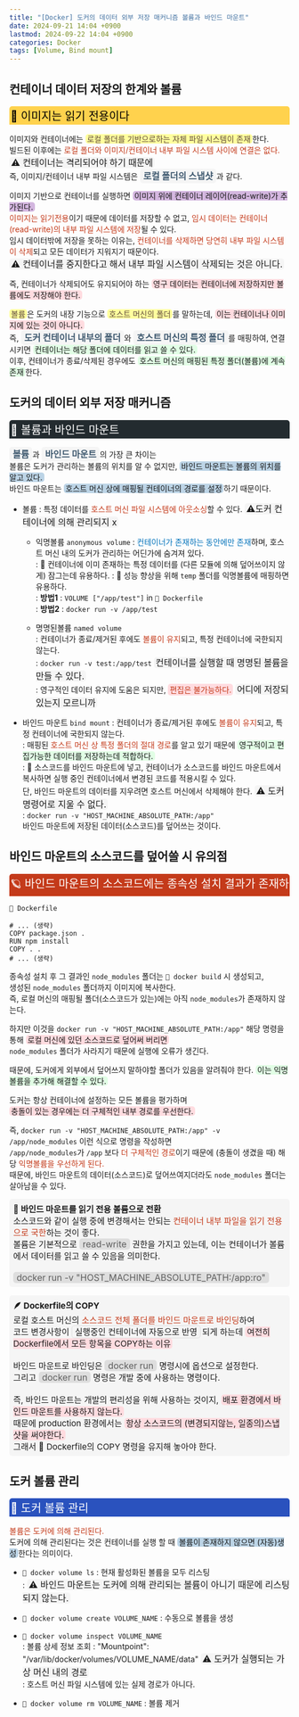 ```yaml
---
title: "[Docker] 도커의 데이터 외부 저장 매커니즘 볼륨과 바인드 마운트"
date: 2024-09-21 14:04 +0900
lastmod: 2024-09-22 14:04 +0900
categories: Docker
tags: [Volume, Bind mount]
---
```


## 컨테이너 데이터 저장의 한계와 볼륨

<div style="margin-bottom: 15px;font-size:20px;background-color:#FFD24D;color:black;font-weight:normal;border-top-left-radius:5px;border-top-right-radius:5px;padding:2px;overflow-x:auto;white-space:nowrap;">
    🐀 이미지는 읽기 전용이다
</div>

이미지와 컨테이너에는 <span style="padding:0 3px;border-radius:5px;background-color:#ffff9e;color:#624a3d;">로컬 폴더를 기반으로하는 자체 파일 시스템이 존재</span>한다.  
빌드된 이후에는 <span style='color:rgb(196,58,26);'>로컬 폴더와 이미지/컨테이너 내부 파일 시스템 사이에 연결은 없다.  
</span> <span style="padding:0 3px;font-size:16px;border-radius:5px;background-color:rgba(0,0,0,0.03);">⚠️ 컨테이너는 격리되어야 하기 때문에</span>  
즉, 이미지/컨테이너 내부 파일 시스템은 <span style="padding:3px 6px;font-size:16px;border-radius:5px;background-color:rgba(0,0,0,0.03);color:#3f596f;font-weight:bold;">로컬 폴더의 스냅샷</span>과 같다.

이미지 기반으로 컨테이너를 실행하면 <span style="padding:0 3px;border-radius:5px;background-color:rgba(193,151,210,0.7);">이미지 위에 컨테이너 레이어(read-write)가 추가된다.</span>  
<span style='color:rgb(196,58,26);'>이미지는 읽기전용</span>이기 때문에 데이터를 저장할 수 없고, <span style='color:rgb(196,58,26);'>임시 데이터는 컨테이너(read-write)의 내부 파일 시스템에 저장</span>될 수 있다.  
임시 데이터밖에 저장을 못하는 이유는, <span style='color:rgb(196,58,26);'>컨테이너를 삭제하면 당연히 내부 파일 시스템이 삭제</span>되고 모든 데이터가 지워지기 때문이다.  
<span style="padding:0 3px;font-size:16px;border-radius:5px;background-color:rgba(0,0,0,0.03);">⚠️ 컨테이너를 중지한다고 해서 내부 파일 시스템이 삭제되는 것은 아니다.</span>

즉, 컨테이너가 삭제되어도 유지되어야 하는 <span style="margin-bottom:15px;padding:0 3px;border-radius:5px;background-color:#ffdce0;">영구 데이터는 컨테이너에 저장하지만 볼륨에도 저장해야 한다.</span>

<span style="padding:0 3px;border-radius:5px;background-color:#ffff9e;color:#624a3d;">볼륨</span>은 도커의 내장 기능으로 <span style="padding:0 3px;border-radius:5px;background-color:#ffff9e;color:#624a3d;">호스트 머신의 폴더</span>를 말하는데, <span style="margin-bottom:15px;padding:0 3px;border-radius:5px;background-color:#ffdce0;">이는 컨테이너나 이미지에 있는 것이 아니다.</span>  
즉, <span style="padding:3px 6px;font-size:16px;border-radius:5px;background-color:rgba(0,0,0,0.03);color:#3f596f;font-weight:bold;">도커 컨테이너 내부의 폴더</span>와 <span style="padding:3px 6px;font-size:16px;border-radius:5px;background-color:rgba(0,0,0,0.03);color:#3f596f;font-weight:bold;">호스트 머신의 특정 폴더</span>를 매핑하여, 연결시키면 <span style="padding:0 3px;border-radius:5px;background-color:#E1FEE5;">컨테이너는 해당 폴더에 데이터를 읽고 쓸 수 있다.</span>  
이후, 컨테이너가 종료/삭제된 경우에도 <span style="padding:0 3px;border-radius:5px;background-color:#E1FEE5;">호스트 머신의 매핑된 특정 폴더(볼륨)에 계속 존재</span>한다.

## 도커의 데이터 외부 저장 매커니즘

<div style="margin-bottom:15px;font-size:20px;background-color:rgb(35,43,47);color:white;font-weight:normal;border-top-left-radius:5px;border-top-right-radius:5px;padding:2px;overflow-x:auto;white-space:nowrap;">
    🐁 볼륨과 바인드 마운트
</div>

<span style="padding:3px 6px;font-size:16px;border-radius:5px;background-color:rgba(0,0,0,0.03);color:#3f596f;font-weight:bold;">볼륨</span>과 <span style="padding:3px 6px;font-size:16px;border-radius:5px;background-color:rgba(0,0,0,0.03);color:#3f596f;font-weight:bold;">바인드 마운트</span>의 가장 큰 차이는  
볼륨은 도커가 관리하는 볼륨의 위치를 알 수 없지만, <span style="padding:0 3px;border-radius:5px;background-color:#BCD4E6;">바인드 마운트는 볼륨의 위치를 알고 있다.</span>  
바인드 마운트는 <span style="padding:0 3px;border-radius:5px;background-color:#BCD4E6;">호스트 머신 상에 매핑될 컨테이너의 경로를 설정</span>하기 때문이다.

- 볼륨
  : 특정 데이터를 <span style='color:rgb(196,58,26);'>호스트 머신 파일 시스템에 아웃소싱</span>할 수 있다. <span style="padding:0 3px;font-size:16px;border-radius:5px;background-color:rgba(0,0,0,0.03);">⚠️도커 컨테이너에 의해 관리되지 x</span>

  - 익명볼륨 `anonymous volume`
    : <span style='color:#0072BB;'>컨테이너가 존재하는 동안에만 존재</span>하며, 호스트 머신 내의 도커가 관리하는 어딘가에 숨겨져 있다.  
    : 🎯 컨테이너에 이미 존재하는 특정 데이터를 (다른 모듈에 의해 덮어쓰이지 않게) 잠그는데 유용하다.
    : 🎯 성능 향상을 위해 `temp` 폴더를 익명볼륨에 매핑하면 유용하다.  
    : **방법1** : `VOLUME ["/app/test"]` in `🐋 Dockerfile`  
    : **방법2** : `docker run -v /app/test`

  - 명명된볼륨 `named volume`  
    : 컨테이너가 종료/제거된 후에도 <span style='color:rgb(196,58,26);'>볼륨이 유지</span>되고, 특정 컨테이너에 국한되지 않는다.  
    : `docker run -v test:/app/test` <span style="padding:0 3px;font-size:16px;border-radius:5px;background-color:rgba(0,0,0,0.03);">컨테이너를 실행할 때 명명된 볼륨을 만들 수 있다.</span>  
    : 영구적인 데이터 유지에 도움은 되지만, <span style="background-color:#ffdce0;color:rgb(196,58,26);border-radius:5px;padding:2px 3px;">편집은 불가능하다.</span> <span style="padding:0 3px;font-size:16px;border-radius:5px;background-color:rgba(0,0,0,0.03);">어디에 저장되있는지 모르니까</span>

- 바인드 마운트 `bind mount`
  : 컨테이너가 종료/제거된 후에도 <span style='color:rgb(196,58,26);'>볼륨이 유지</span>되고, 특정 컨테이너에 국한되지 않는다.  
  : 매핑된 <span style='color:rgb(196,58,26);'>호스트 머신 상 특정 폴더의 절대 경로</span>를 알고 있기 때문에 <span style="padding:0 3px;border-radius:5px;background-color:#E1FEE5;">영구적이고 편집가능한 데이터를 저장하는데 적합하다.</span>  
  : 🎯 소스코드를 바인드 마운트에 넣고, 컨테이너가 소스코드를 바인드 마운트에서 복사하면 실행 중인 컨테이너에서 변경된 코드를 적용시킬 수 있다.  
   단, 바인드 마운트의 데이터를 지우려면 호스트 머신에서 삭제해야 한다. <span style="padding:0 3px;font-size:16px;border-radius:5px;background-color:rgba(0,0,0,0.03);">⚠️ 도커 명령어로 지울 수 없다.</span>  
  : `docker run -v "HOST_MACHINE_ABSOLUTE_PATH:/app"`  
   바인드 마운트에 저장된 데이터(소스코드)를 덮어쓰는 것이다.

## 바인드 마운트의 소스코드를 덮어쓸 시 유의점

<div style="margin-bottom:15px;font-size:20px;background-color:rgb(196,58,26);color:white;border-top-left-radius:5px;border-top-right-radius:5px;padding:2px;overflow-x:auto;white-space:nowrap;">
    🪐 바인드 마운트의 소스코드에는 종속성 설치 결과가 존재하지 않는다
</div>

`🐋 Dockerfile`

```
# ... (생략)
COPY package.json .
RUN npm install
COPY . .
# ... (생략)
```

종속성 설치 후 그 결과인 `node_modules` 폴더는 `🐋 docker build` 시 생성되고,  
생성된 `node_modules` 폴더까지 이미지에 복사한다.  
즉, 로컬 머신의 매핑될 폴더(소스코드가 있는)에는 아직 `node_modules`가 존재하지 않는다.

하지만 이것을 `docker run -v "HOST_MACHINE_ABSOLUTE_PATH:/app"` 해당 명령을 통해 <span style="margin-bottom:15px;padding:0 3px;border-radius:5px;background-color:#ffdce0;">로컬 머신에 있던 소스코드로 덮어써 버리면</span>  
`node_modules` 폴더가 사라지기 때문에 실행에 오류가 생긴다.

때문에, 도커에게 외부에서 덮어쓰지 말하야할 폴더가 있음을 알려줘야 한다.
<span style="padding:0 3px;border-radius:5px;background-color:#E1FEE5;">이는 익명볼륨을 추가해 해결할 수 있다.</span>

도커는 항상 컨테이너에 설정하는 모든 볼륨을 평가하며  
<span style="margin-bottom:15px;padding:0 3px;border-radius:5px;background-color:#ffdce0;">충돌이 있는 경우에는 더 구체적인 내부 경로를 우선한다.</span>

즉, `docker run -v "HOST_MACHINE_ABSOLUTE_PATH:/app" -v /app/node_modules` 이런 식으로 명령을 작성하면  
`/app/node_modules`가 `/app` 보다 <span style='color:rgb(196,58,26);'>더 구체적인 경로</span>이기 때문에 (충돌이 생겼을 때) 해당 <span style='color:rgb(196,58,26);'>익명볼륨을 우선하게 된다.</span>  
때문에, 바인드 마운트의 데이터(소스코드)로 덮어쓰여지더라도 `node_modules` 폴더는 살아남을 수 있다.

<div style="margin-bottom:15px;font-size:15px;background-color:rgba(0,0,0,0.03);border-radius:5px;padding:7px;"><span style="font-weight:bold;">📘 바인드 마운트를 읽기 전용 볼륨으로 전환</span><br>
소스코드와 같이 실행 중에 변경해서는 안되는 <span style='color:rgb(196,58,26);'>컨테이너 내부 파일을 읽기 전용으로 국한</span>하는 것이 좋다.<br>
볼륨은 기본적으로 <span style="padding:0 6px;font-size:16px;border-radius:5px;background-color:#DEDEDE;color:#5F5F5F;">read-write</span> 권한을 가지고 있는데, 이는 컨테이너가 볼륨에서 데이터를 읽고 쓸 수 있음을 의미한다.<br><br>
<span style="padding:0 6px;font-size:16px;border-radius:5px;background-color:#DEDEDE;color:#5F5F5F;">docker run -v "HOST_MACHINE_ABSOLUTE_PATH:/app:ro"</span>
</div>

<div style="margin-bottom:15px;font-size:15px;background-color:rgba(0,0,0,0.03);border-radius:5px;padding:7px;"><span style="font-weight:bold;">🪶 Dockerfile의 COPY</span><br>
로컬 호스트 머신의 <span style='color:rgb(196,58,26);'>소스코드 전체 폴더를 바인드 마운트로 바인딩</span>하여<br>
코드 변경사항이 <span style="padding:1px 5px;margin-right: 3px;border: 1px solid #DEDEDE;border-radius:5px;">실행중인 컨테이너에 자동으로 반영</span>되게 하는데 <span style="margin-bottom:15px;padding:0 3px;border-radius:5px;background-color:#ffdce0;">여전히 Dockerfile에서 모든 항목을 COPY하는 이유</span><br><br>
바인드 마운트로 바인딩은 <span style="padding:0 6px;font-size:16px;border-radius:5px;background-color:#DEDEDE;color:#5F5F5F;">docker run</SPAN> 명령시에 옵션으로 설정한다.<br>
그리고 <span style="padding:0 6px;font-size:16px;border-radius:5px;background-color:#DEDEDE;color:#5F5F5F;">docker run</span> 명령은 개발 중에 사용하는 명령이다.<br><br>
즉, 바인드 마운트는 개발의 편리성을 위해 사용하는 것이지, <span style="margin-bottom:15px;padding:0 3px;border-radius:5px;background-color:#ffdce0;">배포 환경에서 바인드 마운트를 사용하지 않는다.</span><br>
때문에 production 환경에서는 <span style="margin-bottom:15px;padding:0 3px;border-radius:5px;background-color:#ffdce0;">항상 소스코드의 (변경되지않는, 일종의)스냅샷을 써야한다.</span><br>
그래서 🐋 Dockerfile의 COPY 명령을 유지해 놓아야 한다.
</div>

## 도커 볼륨 관리

<div style="margin-bottom:15px;font-size:20px;background-color:#2A52BE;color:white;border-top-left-radius:5px;border-top-right-radius:5px;padding:2px;overflow-x:auto;white-space:nowrap;">
    🐙 도커 볼륨 관리
</div>

<span style='color:rgb(196,58,26);'>볼륨은 도커에 의해 관리된다.</span>  
도커에 의해 관리된다는 것은 컨테이너를 실행 할 때 <span style="padding:0 3px;border-radius:5px;background-color:#BCD4E6;">볼륨이 존재하지 않으면 (자동)생성</span>한다는 의미이다.

- `🐋 docker volume ls`
  : 현재 활성화된 볼륨을 모두 리스팅  
  : <span style="padding:0 3px;font-size:16px;border-radius:5px;background-color:rgba(0,0,0,0.03);">⚠️ 바인드 마운트는 도커에 의해 관리되는 볼륨이 아니기 때문에 리스팅 되지 않는다.</span>

- `🐋 docker volume create VOLUME_NAME`
  : 수동으로 볼륨을 생성

- `🐋 docker volume inspect VOLUME_NAME`  
  : 볼륨 상세 정보 조회
  : "Mountpoint": "/var/lib/docker/volumes/VOLUME_NAME/data" <span style="padding:0 3px;font-size:16px;border-radius:5px;background-color:rgba(0,0,0,0.03);">⚠️ 도커가 실행되는 가상 머신 내의 경로</span>  
  : 호스트 머신 파일 시스템에 있는 실제 경로가 아니다.

- `🐋 docker volume rm VOLUME_NAME`
  : 볼륨 제거
